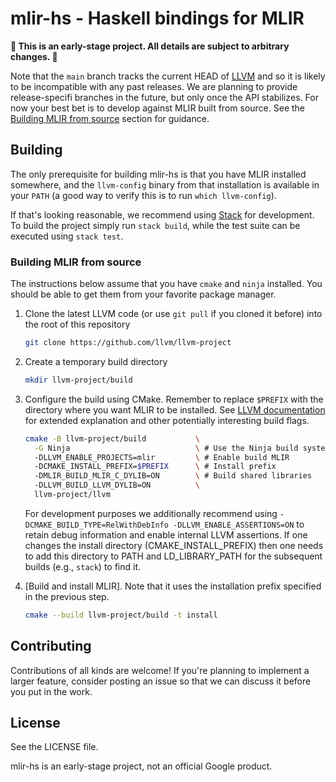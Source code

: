 # mlir-hs - Haskell bindings for MLIR

**🚨 This is an early-stage project. All details are subject to arbitrary changes. 🚨**

Note that the `main` branch tracks the current HEAD of [LLVM](https://github.com/llvm/llvm-project)
and so it is likely to be incompatible with any past releases. We are planning to
provide release-specifi branches in the future, but only once the API stabilizes.
For now your best bet is to develop against MLIR built from source. See the
[Building MLIR from source](#building-mlir-from-source) section for guidance.

## Building

The only prerequisite for building mlir-hs is that you have MLIR installed
somewhere, and the `llvm-config` binary from that installation is available
in your `PATH` (a good way to verify this is to run `which llvm-config`).

If that's looking reasonable, we recommend using [Stack](https://haskellstack.org)
for development. To build the project simply run `stack build`, while the test
suite can be executed using `stack test`.

### Building MLIR from source

The instructions below assume that you have `cmake` and `ninja` installed.
You should be able to get them from your favorite package manager.

  1. Clone the latest LLVM code (or use `git pull` if you cloned it before) into the root of this repository
     ```bash
     git clone https://github.com/llvm/llvm-project
     ```

  2. Create a temporary build directory
     ```bash
     mkdir llvm-project/build
     ```

  3. Configure the build using CMake. Remember to replace `$PREFIX` with the directory
     where you want MLIR to be installed. See [LLVM documentation](https://llvm.org/docs/CMake.html)
     for extended explanation and other potentially interesting build flags.
     ```bash
     cmake -B llvm-project/build           \
       -G Ninja                            \ # Use the Ninja build system
       -DLLVM_ENABLE_PROJECTS=mlir         \ # Enable build MLIR
       -DCMAKE_INSTALL_PREFIX=$PREFIX      \ # Install prefix
       -DMLIR_BUILD_MLIR_C_DYLIB=ON        \ # Build shared libraries
       -DLLVM_BUILD_LLVM_DYLIB=ON          \
       llvm-project/llvm
     ```
     For development purposes we additionally recommend using
     `-DCMAKE_BUILD_TYPE=RelWithDebInfo -DLLVM_ENABLE_ASSERTIONS=ON`
     to retain debug information and enable internal LLVM assertions. If one changes
     the install directory (CMAKE_INSTALL_PREFIX) then one needs to add this directory
     to PATH and LD_LIBRARY_PATH for the subsequent builds (e.g., `stack`) to find it.

  4. [Build and install MLIR]. Note that it uses the installation prefix specified
     in the previous step.
     ```bash
     cmake --build llvm-project/build -t install
     ```

## Contributing

Contributions of all kinds are welcome! If you're planning to implement a larger feature,
consider posting an issue so that we can discuss it before you put in the work.

## License

See the LICENSE file.

mlir-hs is an early-stage project, not an official Google product.
